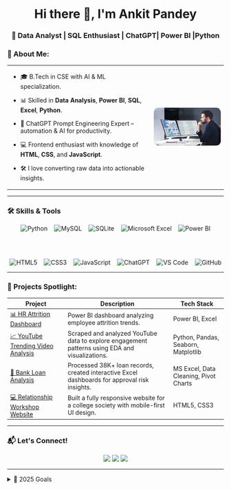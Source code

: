 <h1 align="center">Hi there 👋, I'm Ankit Pandey</h1>
<h3 align="center">🚀 Data Analyst | SQL Enthusiast | ChatGPT| Power BI |Python </h3>

### 🧠 About Me:

<table>
  <tr>
    <td>

- 🎓 B.Tech in CSE with AI & ML specialization.  
- 📊 Skilled in **Data Analysis**, **Power BI**, **SQL**, **Excel**, **Python**.  
- 🧠 ChatGPT Prompt Engineering Expert – automation & AI for productivity.  
- 💻 Frontend enthusiast with knowledge of **HTML**, **CSS**, and **JavaScript**.  
- 🛠️ I love converting raw data into actionable insights.

  </td>
  <td>
  <img src="https://github.com/Devnkit/Devnkit/blob/main/Data%20analyst.jpeg?raw=true"
       alt="Ankit Working"
       style="max-width: 100%; height: auto; border-radius: 10px;">
</td>
  </tr>
</table>


---

### 🛠️ Skills & Tools

<div align="center">

<!-- Row 1 -->
<img src="https://cdn.jsdelivr.net/gh/devicons/devicon/icons/python/python-original.svg" width="55" title="Python"/>
&nbsp;&nbsp;
<img src="https://cdn.jsdelivr.net/gh/devicons/devicon/icons/mysql/mysql-original-wordmark.svg" width="55" title="MySQL"/>
&nbsp;&nbsp;
<img src="https://cdn.jsdelivr.net/gh/devicons/devicon/icons/sqlite/sqlite-original.svg" width="45" title="SQLite"/>
&nbsp;&nbsp;
<img src="https://img.icons8.com/color/48/000000/microsoft-excel-2019--v1.png" title="Microsoft Excel"/>
&nbsp;&nbsp;
<img src="https://img.icons8.com/color/48/000000/power-bi.png" title="Power BI"/>

<br><br>

<!-- Row 2 -->
<img src="https://cdn.jsdelivr.net/gh/devicons/devicon/icons/html5/html5-original.svg" width="45" title="HTML5"/>
&nbsp;&nbsp;
<img src="https://cdn.jsdelivr.net/gh/devicons/devicon/icons/css3/css3-original.svg" width="45" title="CSS3"/>
&nbsp;&nbsp;
<img src="https://cdn.jsdelivr.net/gh/devicons/devicon/icons/javascript/javascript-original.svg" width="45" title="JavaScript"/>
&nbsp;&nbsp;
<img src="https://img.icons8.com/color/48/chatgpt.png" title="ChatGPT"/>
&nbsp;&nbsp;
<img src="https://img.icons8.com/fluency/48/visual-studio-code-2019.png" title="VS Code"/>
&nbsp;&nbsp;
<img src="https://cdn.jsdelivr.net/gh/devicons/devicon/icons/github/github-original.svg" width="45" title="GitHub"/>

</div>

---


### 📌 Projects Spotlight:

| Project | Description | Tech Stack |
|--------|-------------|------------
| [📊 HR Attrition Dashboard](https://github.com/Devnkit/HR-DASHBOARD) | Power BI dashboard analyzing employee attrition trends. | Power BI, Excel |
| [📈 YouTube Trending Video Analysis](https://github.com/Devnkit/YouTube-Trending-Video-Analysis) | Scraped and analyzed YouTube data to explore engagement patterns using EDA and visualizations. | Python, Pandas, Seaborn, Matplotlib |
| [🏦 Bank Loan Analysis](https://drive.google.com/drive/folders/1_1jFC9bjXsA48z3ggGtmWg0AahLwZkHt) | Processed 38K+ loan records, created interactive Excel dashboards for approval risk insights. | MS Excel, Data Cleaning, Pivot Charts |
| [💻 Relationship Workshop Website](https://devnkit.github.io/Relationship-Workshop/) | Built a fully responsive website for a college society with mobile-first UI design. | HTML5, CSS3 |

---

### 📬 Let's Connect!

<p align="center">
  <a href="https://www.linkedin.com/in/ankit-pandey-473197233/"><img src="https://img.shields.io/badge/LinkedIn-0077B5.svg?&style=for-the-badge&logo=linkedin&logoColor=white"/></a>
  <a href="https://leetcode.com/u/ankitpandit022003/"><img src="https://img.shields.io/badge/LeetCode-FFA116?style=for-the-badge&logo=leetcode&logoColor=black"/></a>
  <a href="https://drive.google.com/file/d/1f32Tao5-eCCPU7bYgdWDzG5tEIM__Sml/view?usp=drive_link"><img src="https://img.shields.io/badge/Resume-8A2BE2?style=for-the-badge&logo=google-drive&logoColor=white"/></a>
</p>

---

<details>
  <summary>🎯 2025 Goals</summary>
  
  - 🔥 Build a portfolio with real-world data problems
  - 📊 Share knowledge via blogs & YouTube
  - 🤖 Explore AI & LLMs in analytics
  - 🧑‍🏫 Mentor junior data enthusiasts
</details>
